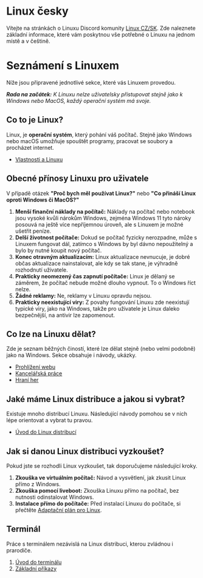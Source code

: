 # Linux česky
Vítejte na stránkách o Linuxu Discord komunity [Linux CZ/SK](https://discord.gg/6uwJTRJMMB). Zde naleznete základní informace, které vám poskytnou vše potřebné o Linuxu na jednom místě a v češtině.

# Seznámení s Linuxem
Níže jsou připravené jednotlivé sekce, které vás Linuxem provedou.

***Rada na začátek:** K Linuxu nelze uživatelsky přistupovat stejně jako k Windows nebo MacOS, každý operační systém má svoje.*

## Co to je Linux?
Linux, je **operační systém**, který pohání váš počítač. Stejně jako Windows nebo macOS umožňuje spouštět programy, pracovat se soubory a procházet internet.
- [Vlastnosti a Linuxu](vlastnosti-linuxu.md)

## Obecné přínosy Linuxu pro uživatele
V případě otázek **"Proč bych měl používat Linux?"** nebo **"Co přináší Linux oproti Windows či MacOS?"**
1. **Menší finanční náklady na počítač:** Náklady na počítač nebo notebook jsou vysoké kvůli nárokům Windows, zejména Windows 11 tyto nároky posouvá na ještě více nepříjemnou úroveň, ale s Linuxem je možné ušetřit peníze.
2. **Delší životnost počítače:** Dokud se počítač fyzicky nerozpadne, může s Linuxem fungovat dál, zatímco s Windows by byl dávno nepoužitelný a bylo by nutné koupit nový počítač.
3. **Konec otravným aktualizacím:** Linux aktualizace nevnucuje, je dobré občas aktualizace nainstalovat, ale kdy se tak stane, je výhradně rozhodnutí uživatele.
4. **Prakticky neomezený čas zapnutí počítače:** Linux je dělaný se záměrem, že počítač nebude možné dlouho vypnout. To o Windows říct nelze.
5. **Žádné reklamy:** Ne, reklamy v Linuxu opravdu nejsou.
6. **Prakticky neexistující viry:** Z povahy fungování Linuxu zde neexistují typické viry, jako na Windows, takže pro uživatele je Linux daleko bezpečnější, na antivir lze zapomenout.

## Co lze na Linuxu dělat?
Zde je seznam běžných čiností, které lze dělat stejně (nebo velmi podobně) jako na Windows. Sekce obsahuje i návody, ukázky.
- [Prohlížení webu](co-lze-na-linuxu-delat/prohlizeni-webu.md)
- [Kancelářská práce](co-lze-na-linuxu-delat/kancelarska-prace.md)
- [Hraní her](co-lze-na-linuxu-delat/hrani-her/hrani-her.md)

## Jaké máme Linux distribuce a jakou si vybrat?
Existuje mnoho distribucí Linuxu. Následující návody pomohou se v nich lépe orientovat a vybrat tu pravou.
- [Úvod do Linux distribucí](uvod-do-linux-distribuci.md)

## Jak si danou Linux distribuci vyzkoušet?
Pokud jste se rozhodli Linux vyzkoušet, tak doporučujeme následující kroky.
1. **Zkouška ve virtuálním počítač:** Návod a vysvětlení, jak zkusit Linux přímo z Windows.
2. **Zkouška pomocí liveboot:** Zkouška Linuxu přímo na počítač, bez nutnosti odinstalovat Windows.
3. **Instalace přímo do počítače:** Před instalací Linuxu do počítače, si přečtěte [Adaptační plán pro Linux](jak-vyzkouset-linux/adaptacni-plan-pro-linux.md).

## Terminál
Práce s terminálem nezávislá na Linux distribuci, kterou zvládnou i prarodiče.  
1. [Úvod do terminálu](terminal/uvod-do-terminal.md)  
2. [Základní příkazy](terminal/zakladni-prikazy.md)  
